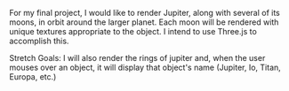 For my final project, I would like to render Jupiter, along with several of its moons, in orbit around the larger planet. Each moon will be rendered with unique textures appropriate to the object. I intend to use Three.js to accomplish this.

Stretch Goals: I will also render the rings of jupiter and, when the user mouses over an object, it will display that object's name
(Jupiter, Io, Titan, Europa, etc.)
